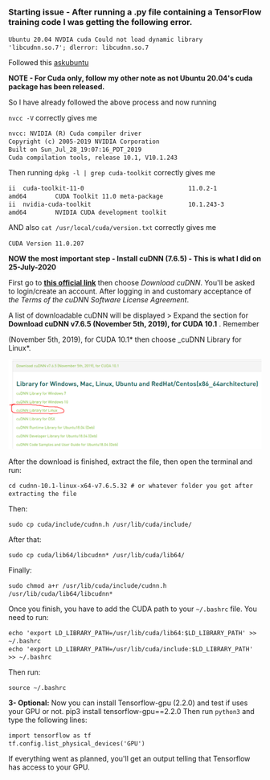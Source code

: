 ### Starting issue - After running a .py file containing a TensorFlow training code I was getting the following error.

```
Ubuntu 20.04 NVDIA cuda Could not load dynamic library 'libcudnn.so.7'; dlerror: libcudnn.so.7
```

Followed this [askubuntu](https://askubuntu.com/questions/1230645/when-is-cuda-gonna-be-released-for-ubuntu-20-04)

**NOTE - For Cuda only, follow my other note as not Ubuntu 20.04's cuda package has been released.**

So I have already followed the above process and now running

`nvcc -V` correctly gives me

```
nvcc: NVIDIA (R) Cuda compiler driver
Copyright (c) 2005-2019 NVIDIA Corporation
Built on Sun_Jul_28_19:07:16_PDT_2019
Cuda compilation tools, release 10.1, V10.1.243

```

Then running `dpkg -l | grep cuda-toolkit` correctly gives me

```
ii  cuda-toolkit-11-0                             11.0.2-1                                  amd64        CUDA Toolkit 11.0 meta-package
ii  nvidia-cuda-toolkit                           10.1.243-3                                amd64        NVIDIA CUDA development toolkit

```

AND also `cat /usr/local/cuda/version.txt` correctly gives me

`CUDA Version 11.0.207`

**NOW the most important step - Install cuDNN (7.6.5) - This is what I did on 25-July-2020**

First go to **[this official link][3]** then choose _Download cuDNN_. You'll be asked to login/create an account. After logging in and customary acceptance of _the Terms of the cuDNN Software License Agreement_.

A list of downloadable cuDNN will be displayed > Expand the section for **Download cuDNN v7.6.5 (November 5th, 2019), for CUDA 10.1** . Remember

(November 5th, 2019), for CUDA 10.1* then choose \_cuDNN Library for Linux*.

![](2020-07-26-07-48-25.png)

After the download is finished, extract the file, then open the terminal and run:

    cd cudnn-10.1-linux-x64-v7.6.5.32 # or whatever folder you got after extracting the file

Then:

    sudo cp cuda/include/cudnn.h /usr/lib/cuda/include/

After that:

    sudo cp cuda/lib64/libcudnn* /usr/lib/cuda/lib64/

Finally:

    sudo chmod a+r /usr/lib/cuda/include/cudnn.h /usr/lib/cuda/lib64/libcudnn*

Once you finish, you have to add the CUDA path to your `~/.bashrc` file. You need to run:

    echo 'export LD_LIBRARY_PATH=/usr/lib/cuda/lib64:$LD_LIBRARY_PATH' >> ~/.bashrc
    echo 'export LD_LIBRARY_PATH=/usr/lib/cuda/include:$LD_LIBRARY_PATH' >> ~/.bashrc

Then run:

    source ~/.bashrc

**3- Optional:**
Now you can install Tensorflow-gpu (2.2.0) and test if uses your GPU or not.
pip3 install tensorflow-gpu==2.2.0
Then run `python3` and type the following lines:

    import tensorflow as tf
    tf.config.list_physical_devices('GPU')

If everything went as planned, you'll get an output telling that Tensorflow has access to your GPU.

[1]: https://askubuntu.com/users/263979/meetnick
[2]: https://askubuntu.com/a/1231356/822295
[3]: https://developer.nvidia.com/rdp/form/cudnn-download-survey
